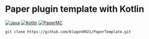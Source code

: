 # Paper plugin template with Kotlin
[![Java](https://img.shields.io/badge/Java-21-FF7700.svg?logo=java)]()
[![Kotlin](https://img.shields.io/badge/Kotlin-2.0.10-186FCC.svg?logo=kotlin)]()
[![PaperMC](https://img.shields.io/badge/PaperMC-1.21.1-222222.svg)]()
```
git clone https://github.com/blugon0921/PaperTemplate.git
```